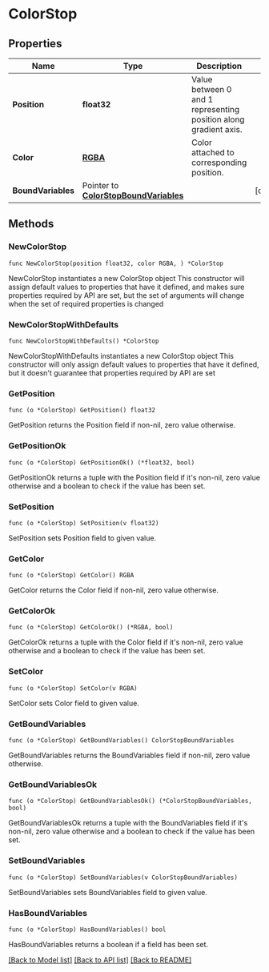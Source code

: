 # ColorStop

## Properties

Name | Type | Description | Notes
------------ | ------------- | ------------- | -------------
**Position** | **float32** | Value between 0 and 1 representing position along gradient axis. | 
**Color** | [**RGBA**](RGBA.md) | Color attached to corresponding position. | 
**BoundVariables** | Pointer to [**ColorStopBoundVariables**](ColorStopBoundVariables.md) |  | [optional] 

## Methods

### NewColorStop

`func NewColorStop(position float32, color RGBA, ) *ColorStop`

NewColorStop instantiates a new ColorStop object
This constructor will assign default values to properties that have it defined,
and makes sure properties required by API are set, but the set of arguments
will change when the set of required properties is changed

### NewColorStopWithDefaults

`func NewColorStopWithDefaults() *ColorStop`

NewColorStopWithDefaults instantiates a new ColorStop object
This constructor will only assign default values to properties that have it defined,
but it doesn't guarantee that properties required by API are set

### GetPosition

`func (o *ColorStop) GetPosition() float32`

GetPosition returns the Position field if non-nil, zero value otherwise.

### GetPositionOk

`func (o *ColorStop) GetPositionOk() (*float32, bool)`

GetPositionOk returns a tuple with the Position field if it's non-nil, zero value otherwise
and a boolean to check if the value has been set.

### SetPosition

`func (o *ColorStop) SetPosition(v float32)`

SetPosition sets Position field to given value.


### GetColor

`func (o *ColorStop) GetColor() RGBA`

GetColor returns the Color field if non-nil, zero value otherwise.

### GetColorOk

`func (o *ColorStop) GetColorOk() (*RGBA, bool)`

GetColorOk returns a tuple with the Color field if it's non-nil, zero value otherwise
and a boolean to check if the value has been set.

### SetColor

`func (o *ColorStop) SetColor(v RGBA)`

SetColor sets Color field to given value.


### GetBoundVariables

`func (o *ColorStop) GetBoundVariables() ColorStopBoundVariables`

GetBoundVariables returns the BoundVariables field if non-nil, zero value otherwise.

### GetBoundVariablesOk

`func (o *ColorStop) GetBoundVariablesOk() (*ColorStopBoundVariables, bool)`

GetBoundVariablesOk returns a tuple with the BoundVariables field if it's non-nil, zero value otherwise
and a boolean to check if the value has been set.

### SetBoundVariables

`func (o *ColorStop) SetBoundVariables(v ColorStopBoundVariables)`

SetBoundVariables sets BoundVariables field to given value.

### HasBoundVariables

`func (o *ColorStop) HasBoundVariables() bool`

HasBoundVariables returns a boolean if a field has been set.


[[Back to Model list]](../README.md#documentation-for-models) [[Back to API list]](../README.md#documentation-for-api-endpoints) [[Back to README]](../README.md)


